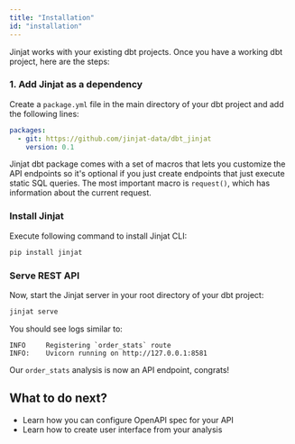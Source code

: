 ```yaml
---
title: "Installation"
id: "installation"
---
```


Jinjat works with your existing dbt projects. Once you have a working dbt project, here are the steps:

### 1. Add Jinjat as a dependency

Create a `package.yml` file in the main directory of your dbt project and add the following lines:

```yml
packages:
  - git: https://github.com/jinjat-data/dbt_jinjat
    version: 0.1
```

Jinjat dbt package comes with a set of macros that lets you customize the API endpoints so it's optional if you just create endpoints that just execute static SQL queries. The most important macro is `request()`, which has information about the current request. 

### Install Jinjat

Execute following command to install Jinjat CLI:

```bash
pip install jinjat
```

### Serve REST API

Now, start the Jinjat server in your root directory of your dbt project:

```bash
jinjat serve
```

You should see logs similar to:

```
INFO     Registering `order_stats` route
INFO:    Uvicorn running on http://127.0.0.1:8581
```

Our `order_stats` analysis is now an API endpoint, congrats!


## What to do next?

* Learn how you can configure OpenAPI spec for your API
* Learn how to create user interface from your analysis


